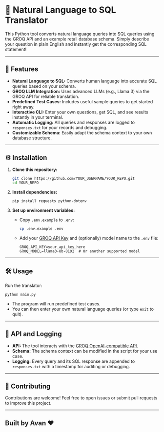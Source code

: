 # 🧠 Natural Language to SQL Translator 

This Python tool converts natural language queries into SQL queries using the GROQ API and an example retail database schema. Simply describe your question in plain English and instantly get the corresponding SQL statement!

---

## 🚀 Features

- **Natural Language to SQL:** Converts human language into accurate SQL queries based on your schema.
- **GROQ LLM Integration:** Uses advanced LLMs (e.g., Llama 3) via the GROQ API for reliable translation.
- **Predefined Test Cases:** Includes useful sample queries to get started right away.
- **Interactive CLI:** Enter your own questions, get SQL, and see results instantly in your terminal.
- **Automatic Logging:** All queries and responses are logged to `responses.txt` for your records and debugging.
- **Customizable Schema:** Easily adapt the schema context to your own database structure.

---

## ⚙️ Installation

1. **Clone this repository:**

   ```bash
   git clone https://github.com/YOUR_USERNAME/YOUR_REPO.git
   cd YOUR_REPO
   ```

2. **Install dependencies:**

   ```bash
   pip install requests python-dotenv
   ```

3. **Set up environment variables:**

   - Copy `.env.example` to `.env`:

     ```bash
     cp .env.example .env
     ```

   - Add your [GROQ API Key](https://console.groq.com/) and (optionally) model name to the `.env` file:

     ```
     GROQ_API_KEY=your_api_key_here
     GROQ_MODEL=llama3-8b-8192  # Or another supported model
     ```

---

## 🛠️ Usage

Run the translator:

```bash
python main.py
```

- The program will run predefined test cases.
- You can then enter your own natural language queries (or type `exit` to quit).

---

## 📝 API and Logging

- **API:** The tool interacts with the [GROQ OpenAI-compatible API](https://console.groq.com/).
- **Schema:** The schema context can be modified in the script for your use case.
- **Logging:** Every query and its SQL response are appended to `responses.txt` with a timestamp for auditing or debugging.

---

## 🤝 Contributing

Contributions are welcome! Feel free to open issues or submit pull requests to improve this project.

---

## Built by Avan ❤️

````
